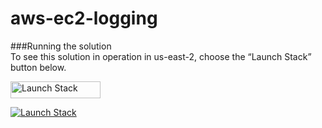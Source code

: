 # aws-ec2-logging

###Running the solution  
To see this solution in operation in us-east-2, choose the “Launch Stack” button&nbsp;below.  
<p><a href="https://console.aws.amazon.com/cloudformation/home?region=us-east-2#/stacks/new?stackName=cwlogsexport2s3&amp;templateURL=https://aws-bigdata-blog.s3.amazonaws.com/artifacts/cloudwatchlogsexport2s3/cwexportlogs2s3-master-template.yaml" target="_blank" rel="noopener noreferrer"><img class="alignnone wp-image-2729 size-full" src="https://d2908q01vomqb2.cloudfront.net/972a67c48192728a34979d9a35164c1295401b71/2018/03/04/cloudformation-launch-stack.png" alt="Launch Stack" width="144" height="27"></a></p> 

[![Launch Stack](https://cdn.rawgit.com/buildkite/cloudformation-launch-stack-button-svg/master/launch-stack.svg)](https://console.aws.amazon.com/cloudformation/home?region=us-east-2#/stacks/new?stackName=cwlogsexport2s3&amp;templateURL=https://aw)
